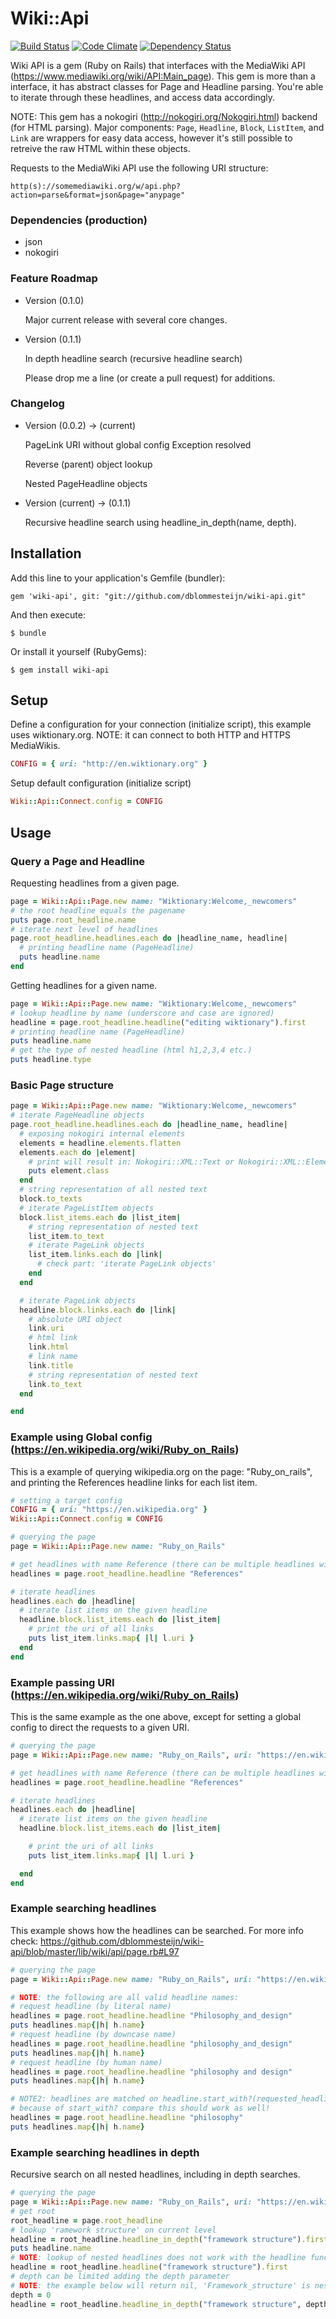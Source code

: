 # Wiki::Api

[![Build Status](https://travis-ci.org/dblommesteijn/wiki-api.svg?branch=master)](https://travis-ci.org/dblommesteijn/wiki-api) [![Code Climate](https://codeclimate.com/github/dblommesteijn/wiki-api.png)](https://codeclimate.com/github/dblommesteijn/wiki-api) [![Dependency Status](https://gemnasium.com/dblommesteijn/wiki-api.svg)](https://gemnasium.com/dblommesteijn/wiki-api)

Wiki API is a gem (Ruby on Rails) that interfaces with the MediaWiki API (https://www.mediawiki.org/wiki/API:Main_page). This gem is more than a interface, it has abstract classes for Page and Headline parsing. You're able to iterate through these headlines, and access data accordingly.

NOTE: This gem has a nokogiri (http://nokogiri.org/Nokogiri.html) backend (for HTML parsing). Major components: `Page`, `Headline`, `Block`, `ListItem`, and `Link` are wrappers for easy data access, however it's still possible to retreive the raw HTML within these objects.

Requests to the MediaWiki API use the following URI structure:

    http(s)://somemediawiki.org/w/api.php?action=parse&format=json&page="anypage"

### Dependencies (production)

* json
* nokogiri


### Feature Roadmap

* Version (0.1.0)

  Major current release with several core changes.

* Version (0.1.1)

  In depth headline search (recursive headline search)

  Please drop me a line (or create a pull request) for additions.


### Changelog

* Version (0.0.2) -> (current)

  PageLink URI without global config Exception resolved

  Reverse (parent) object lookup

  Nested PageHeadline objects

* Version (current) -> (0.1.1)

  Recursive headline search using headline_in_depth(name, depth).



## Installation

Add this line to your application's Gemfile (bundler):

    gem 'wiki-api', git: "git://github.com/dblommesteijn/wiki-api.git"

And then execute:

    $ bundle

Or install it yourself (RubyGems):

    $ gem install wiki-api


## Setup

Define a configuration for your connection (initialize script), this example uses wiktionary.org.
NOTE: it can connect to both HTTP and HTTPS MediaWikis.

```ruby
CONFIG = { uri: "http://en.wiktionary.org" }
```

Setup default configuration (initialize script)

```ruby
Wiki::Api::Connect.config = CONFIG
```


## Usage

### Query a Page and Headline

Requesting headlines from a given page.

```ruby
page = Wiki::Api::Page.new name: "Wiktionary:Welcome,_newcomers"
# the root headline equals the pagename
puts page.root_headline.name
# iterate next level of headlines
page.root_headline.headlines.each do |headline_name, headline|
  # printing headline name (PageHeadline)
  puts headline.name
end
```

Getting headlines for a given name.

```ruby
page = Wiki::Api::Page.new name: "Wiktionary:Welcome,_newcomers"
# lookup headline by name (underscore and case are ignored)
headline = page.root_headline.headline("editing wiktionary").first
# printing headline name (PageHeadline)
puts headline.name
# get the type of nested headline (html h1,2,3,4 etc.)
puts headline.type
```

### Basic Page structure

```ruby
page = Wiki::Api::Page.new name: "Wiktionary:Welcome,_newcomers"
# iterate PageHeadline objects
page.root_headline.headlines.each do |headline_name, headline|
  # exposing nokogiri internal elements
  elements = headline.elements.flatten
  elements.each do |element|
    # print will result in: Nokogiri::XML::Text or Nokogiri::XML::Element
    puts element.class
  end
  # string representation of all nested text
  block.to_texts
  # iterate PageListItem objects
  block.list_items.each do |list_item|
    # string representation of nested text
    list_item.to_text
    # iterate PageLink objects
    list_item.links.each do |link|
      # check part: 'iterate PageLink objects'
    end
  end

  # iterate PageLink objects
  headline.block.links.each do |link|
    # absolute URI object
    link.uri
    # html link
    link.html
    # link name
    link.title
    # string representation of nested text
    link.to_text
  end

end
```


### Example using Global config (https://en.wikipedia.org/wiki/Ruby_on_Rails)

This is a example of querying wikipedia.org on the page: "Ruby_on_rails", and printing the References headline links for each list item.

```ruby
# setting a target config
CONFIG = { uri: "https://en.wikipedia.org" }
Wiki::Api::Connect.config = CONFIG

# querying the page
page = Wiki::Api::Page.new name: "Ruby_on_Rails"

# get headlines with name Reference (there can be multiple headlines with the same name!)
headlines = page.root_headline.headline "References"

# iterate headlines
headlines.each do |headline|
  # iterate list items on the given headline
  headline.block.list_items.each do |list_item|
    # print the uri of all links
    puts list_item.links.map{ |l| l.uri }
  end
end
```


### Example passing URI (https://en.wikipedia.org/wiki/Ruby_on_Rails)

This is the same example as the one above, except for setting a global config to direct the requests to a given URI.

```ruby
# querying the page
page = Wiki::Api::Page.new name: "Ruby_on_Rails", uri: "https://en.wikipedia.org"

# get headlines with name Reference (there can be multiple headlines with the same name!)
headlines = page.root_headline.headline "References"

# iterate headlines
headlines.each do |headline|
  # iterate list items on the given headline
  headline.block.list_items.each do |list_item|

    # print the uri of all links
    puts list_item.links.map{ |l| l.uri }

  end
end
```


### Example searching headlines

This example shows how the headlines can be searched. For more info check: https://github.com/dblommesteijn/wiki-api/blob/master/lib/wiki/api/page.rb#L97


```ruby
# querying the page
page = Wiki::Api::Page.new name: "Ruby_on_Rails", uri: "https://en.wikipedia.org"

# NOTE: the following are all valid headline names:
# request headline (by literal name)
headlines = page.root_headline.headline "Philosophy_and_design"
puts headlines.map{|h| h.name}
# request headline (by downcase name)
headlines = page.root_headline.headline "philosophy_and_design"
puts headlines.map{|h| h.name}
# request headline (by human name)
headlines = page.root_headline.headline "philosophy and design"
puts headlines.map{|h| h.name}

# NOTE2: headlines are matched on headline.start_with?(requested_headline)
# because of start_with? compare this should work as well!
headlines = page.root_headline.headline "philosophy"
puts headlines.map{|h| h.name}
```


### Example searching headlines in depth

Recursive search on all nested headlines, including in depth searches.

```ruby
# querying the page
page = Wiki::Api::Page.new name: "Ruby_on_Rails", uri: "https://en.wikipedia.org"
# get root
root_headline = page.root_headline
# lookup 'ramework structure' on current level
headline = root_headline.headline_in_depth("framework structure").first
puts headline.name
# NOTE: lookup of nested headlines does not work with the headline function (because 'Framework_structure' is nested within 'Technical_overview')
headline = root_headline.headline("framework structure").first
# depth can be limited adding the depth parameter
# NOTE: the example below will return nil, 'Framework_structure' is nested beyond depth = 0!
depth = 0
headline = root_headline.headline_in_depth("framework structure", depth).first
```




